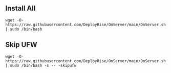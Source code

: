 ## Install All

```wget -O- https://raw.githubusercontent.com/DeployRise/OnServer/main/OnServer.sh | sudo /bin/bash```

## Skip UFW

```wget -O- https://raw.githubusercontent.com/DeployRise/OnServer/main/OnServer.sh | sudo /bin/bash -s -- -skipufw```

